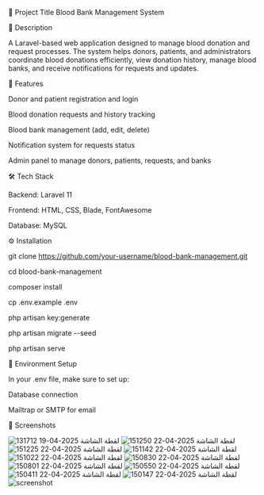 📌 Project Title
Blood Bank Management System

📝 Description

A Laravel-based web application designed to manage blood donation and request processes. The system helps donors, patients, and administrators coordinate blood donations efficiently, view donation history, manage blood banks, and receive notifications for requests and updates.

🎯 Features

Donor and patient registration and login

Blood donation requests and history tracking

Blood bank management (add, edit, delete)

Notification system for requests status

Admin panel to manage donors, patients, requests, and banks

🛠️ Tech Stack

Backend: Laravel 11

Frontend: HTML, CSS, Blade, FontAwesome

Database: MySQL

⚙️ Installation

git clone https://github.com/your-username/blood-bank-management.git

cd blood-bank-management

composer install

cp .env.example .env

php artisan key:generate

php artisan migrate --seed

php artisan serve

📂 Environment Setup

In your .env file, make sure to set up:

Database connection

Mailtrap or SMTP for email

🎯 Screenshots

![لقطة الشاشة 2025-04-19 131712](https://github.com/user-attachments/assets/b6ee0d10-98d8-4547-b8ed-450e221b2650)
![لقطة الشاشة 2025-04-22 151250](https://github.com/user-attachments/assets/bbc0e85f-9b89-4ad8-b56c-f07267653939)
![لقطة الشاشة 2025-04-22 151225](https://github.com/user-attachments/assets/4fa40527-3ce3-41bb-9b15-e374ac24b2a6)
![لقطة الشاشة 2025-04-22 151142](https://github.com/user-attachments/assets/1fd61138-b139-49ac-bfe5-538a2f9344b8)
![لقطة الشاشة 2025-04-22 151022](https://github.com/user-attachments/assets/13ac72c1-b5d1-45d9-ad07-c224ff087b22)
![لقطة الشاشة 2025-04-22 150830](https://github.com/user-attachments/assets/46edf773-550c-4072-9006-a058c50dbc69)
![لقطة الشاشة 2025-04-22 150801](https://github.com/user-attachments/assets/e0122c03-668f-4f03-8a8e-8a17f3fbfcd7)
![لقطة الشاشة 2025-04-22 150550](https://github.com/user-attachments/assets/210537da-ebe5-4398-8b2a-c387ce6bb752)
![لقطة الشاشة 2025-04-22 150411](https://github.com/user-attachments/assets/fe398112-34c3-4d8e-9376-a8e9703db82e)
![لقطة الشاشة 2025-04-22 150147](https://github.com/user-attachments/assets/bc6aa531-f97a-40d5-871f-548e5c486195)
![screenshot](https://github.com/user-attachments/assets/38a11889-dbbd-4113-a8fd-3d810ceb7296)

